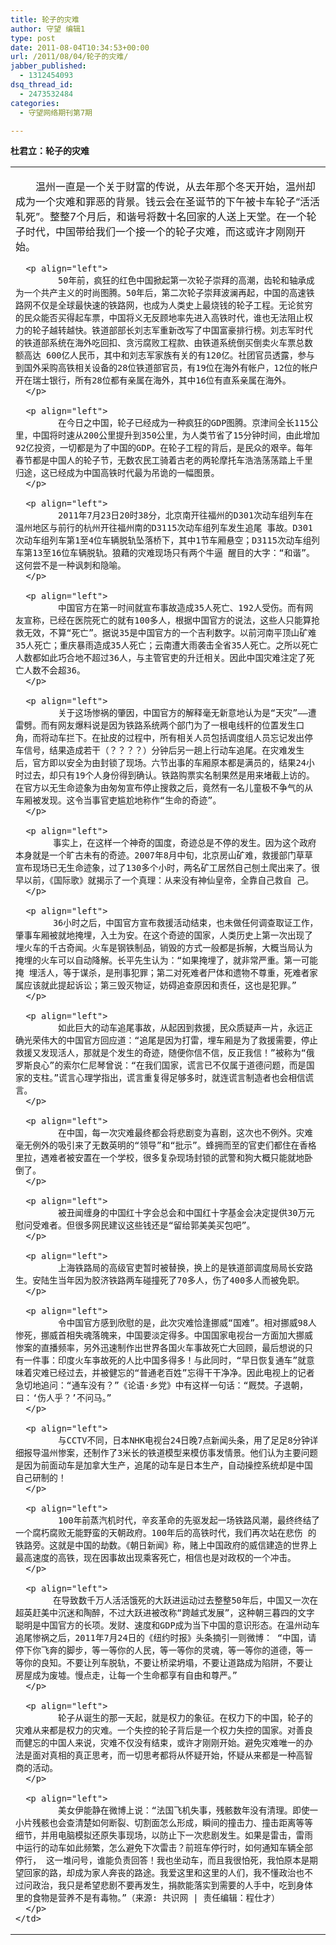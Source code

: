 ```yaml
---
title: 轮子的灾难
author: 守望 编辑1
type: post
date: 2011-08-04T10:34:53+00:00
url: /2011/08/04/轮子的灾难/
jabber_published:
  - 1312454093
dsq_thread_id:
  - 2473532484
categories:
  - 守望网络期刊第7期

---
```

<p align="left">
  <strong>杜君立：轮子的灾难</strong>
</p>

<table width="100%" border="0" cellpadding="0">
  <tr>
    <td>
      <p align="left">
        　　温州一直是一个关于财富的传说，从去年那个冬天开始，温州却成为一个灾难和罪恶的背景。钱云会在圣诞节的下午被卡车轮子“活活轧死”。整整7个月后，和谐号将数十名回家的人送上天堂。在一个轮子时代，中国带给我们一个接一个的轮子灾难，而这或许才刚刚开始。
      </p>
      
      <p align="left">
         　　50年前，疯狂的红色中国掀起第一次轮子崇拜的高潮，齿轮和轴承成为一个共产主义的时尚图腾。50年后，第二次轮子崇拜波澜再起，中国的高速铁路网不仅是全球最快速的铁路网，也成为人类史上最烧钱的轮子工程。无论贫穷的民众能否买得起车票，中国将义无反顾地率先进入高铁时代，谁也无法阻止权力的轮子越转越快。铁道部部长刘志军重新改写了中国富豪排行榜。刘志军时代的铁道部系统在海外吃回扣、贪污腐败工程款、由铁道系统倒买倒卖火车票总数额高达 600亿人民币，其中和刘志军家族有关的有120亿。社团官员透露，参与到国外采购高铁相关设备的28位铁道部官员，有19位在海外有帐户，12位的帐户开在瑞士银行，所有28位都有亲属在海外，其中16位有直系亲属在海外。
      </p>
      
      <p align="left">
         　　在今日之中国，轮子已经成为一种疯狂的GDP图腾。京津间全长115公里，中国将时速从200公里提升到350公里，为人类节省了15分钟时间，由此增加92亿投资，一切都是为了中国的GDP。在轮子工程的背后，是民众的艰辛。每年春节都是中国人的轮子节，无数农民工骑着古老的两轮摩托车浩浩荡荡踏上千里归途，这已经成为中国高铁时代最为吊诡的一幅图景。
      </p>
      
      <p align="left">
         　　2011年7月23日20时38分，北京南开往福州的D301次动车组列车在温州地区与前行的杭州开往福州南的D3115次动车组列车发生追尾 事故。D301次动车组列车第1至4位车辆脱轨坠落桥下，其中1节车厢悬空；D3115次动车组列车第13至16位车辆脱轨。狼藉的灾难现场只有两个牛逼 醒目的大字：“和谐”。这何尝不是一种讽刺和隐喻。
      </p>
      
      <p align="left">
         　　中国官方在第一时间就宣布事故造成35人死亡、192人受伤。而有网友宣称，已经在医院死亡的就有100多人，根据中国官方的说法，这些人只能算抢救无效，不算“死亡”。据说35是中国官方的一个吉利数字。以前河南平顶山矿难35人死亡；重庆暴雨造成35人死亡；云南遭大雨袭击全省35人死亡。之所以死亡人数都如此巧合地不超过36人，与主管官吏的升迁相关。因此中国灾难注定了死亡人数不会超36。
      </p>
      
      <p align="left">
         　　关于这场惨祸的肇因，中国官方的解释毫无新意地认为是“天灾”——遭雷劈。而有网友爆料说是因为铁路系统两个部门为了一根电线杆的位置发生口角，而将动车拦下。在扯皮的过程中，所有相关人员包括调度组人员忘记发出停车信号，结果造成若干（？？？？）分钟后另一趟上行动车追尾。在灾难发生后，官方即以安全为由封锁了现场。六节出事的车厢原本都是满员的，结果24小时过去，却只有19个人身份得到确认。铁路购票实名制果然是用来堵截上访的。在官方以无生命迹象为由匆匆宣布停止搜救之后，竟然有一名儿童极不争气的从车厢被发现。这令当事官吏尴尬地称作“生命的奇迹”。
      </p>
      
      <p align="left">
        　　事实上，在这样一个神奇的国度，奇迹总是不停的发生。因为这个政府本身就是一个旷古未有的奇迹。2007年8月中旬，北京房山矿难，救援部门草草宣布现场已无生命迹象，过了130多个小时，两名矿工居然自己刨土爬出来了。很早以前，《国际歌》就揭示了一个真理：从来没有神仙皇帝，全靠自己救自 己。
      </p>
      
      <p align="left">
        　　36小时之后，中国官方宣布救援活动结束，也未做任何调查取证工作，肇事车厢被就地掩埋，入土为安。在这个奇迹的国家，人类历史上第一次出现了埋火车的千古奇闻。火车是钢铁制品，销毁的方式一般都是拆解，大概当局认为掩埋的火车可以自动降解。长平先生认为：“如果掩埋了，就非常严重。第一可能掩 埋活人，等于谋杀，是刑事犯罪；第二对死难者尸体和遗物不尊重，死难者家属应该就此提起诉讼；第三毁灭物证，妨碍追查原因和责任，这也是犯罪。”
      </p>
      
      <p align="left">
         　　如此巨大的动车追尾事故，从起因到救援，民众质疑声一片，永远正确光荣伟大的中国官方回应道：“追尾是因为打雷，埋车厢是为了救援需要，停止救援又发现活人，那就是个发生的奇迹，随便你信不信，反正我信！”被称为“俄罗斯良心”的索尔仁尼琴曾说：“在我们国家，谎言已不仅属于道德问题，而是国家的支柱。”谎言心理学指出，谎言重复得足够多时，就连谎言制造者也会相信谎言。
      </p>
      
      <p align="left">
         　　在中国，每一次灾难最终都会将悲剧变为喜剧，这次也不例外。灾难毫无例外的吸引来了无数英明的“领导”和“批示”。蜂拥而至的官吏们都住在香格里拉，遇难者被安置在一个学校，很多复杂现场封锁的武警和狗大概只能就地卧倒了。
      </p>
      
      <p align="left">
         　　被丑闻缠身的中国红十字会总会和中国红十字基金会决定提供30万元慰问受难者。但很多网民建议这些钱还是“留给郭美美买包吧”。
      </p>
      
      <p align="left">
         　　上海铁路局的高级官吏暂时被替换，换上的是铁道部调度局局长安路生。安陆生当年因为胶济铁路两车碰撞死了70多人，伤了400多人而被免职。
      </p>
      
      <p align="left">
         　　令中国官方感到欣慰的是，此次灾难恰逢挪威“国难”。相对挪威98人惨死，挪威首相失魂落魄来，中国要淡定得多。中国国家电视台一方面加大挪威惨案的直播频率，另外迅速制作出世界各国火车事故死亡大回顾，最后想说的只有一件事：印度火车亊故死的人比中国多得多！与此同时，“早日恢复通车”就意味着灾难已经过去，并被健忘的“普通老百姓”忘得干干净净。因此电视上的记者急切地追问：“通车没有？”《论语·乡党》中有这样一句话：“厩焚。子退朝， 曰：‘伤人乎？’不问马。”
      </p>
      
      <p align="left">
         　　与CCTV不同，日本NHK电视台24日晚7点新闻头条，用了足足8分钟详细报导温州惨案，还制作了3米长的铁道模型来模仿事发情景。他们认为主要问题是因为前面动车是加拿大生产，追尾的动车是日本生产，自动操控系统却是中国自己研制的！
      </p>
      
      <p align="left">
         　　100年前蒸汽机时代，辛亥革命的先驱发起一场铁路风潮，最终终结了一个腐朽腐败无能野蛮的天朝政府。100年后的高铁时代，我们再次站在悲伤 的铁路旁。这就是中国的劫数。《朝日新闻》称，赌上中国政府的威信建造的世界上最高速度的高铁，现在因事故出现乘客死亡，相信也是对政权的一个冲击。
      </p>
      
      <p align="left">
        　　在导致数千万人活活饿死的大跃进运动过去整整50年后，中国又一次在超英赶美中沉迷和陶醉，不过大跃进被改称“跨越式发展”，这种朝三暮四的文字聪明是中国官方的长项。发财、速度和GDP成为当下中国的意识形态。在温州动车追尾惨祸之后，2011年7月24日的《纽约时报》头条摘引一则微博： “中国，请停下你飞奔的脚步，等一等你的人民，等一等你的灵魂，等一等你的道德，等一等你的良知。不要让列车脱轨，不要让桥梁坍塌，不要让道路成为陷阱，不要让房屋成为废墟。慢点走，让每一个生命都享有自由和尊严。”
      </p>
      
      <p align="left">
         　　轮子从诞生的那一天起，就是权力的象征。在权力下的中国，轮子的灾难从来都是权力的灾难。一个失控的轮子背后是一个权力失控的国家。对善良而健忘的中国人来说，灾难不仅没有结束，或许才刚刚开始。避免灾难唯一的办法是面对真相的真正思考，而一切思考都将从怀疑开始，怀疑从来都是一种高智商的活动。
      </p>
      
      <p align="left">
         　　美女伊能静在微博上说：“法国飞机失事，残骸数年没有清理。即使一小片残骸也会查清楚如何断裂、切割面怎么形成，瞬间的撞击力、撞击距离等等细节，并用电脑模拟还原失事现场，以防止下一次悲剧发生。如果是雷击，雷雨中运行的动车如此频繁，怎么避免下次雷击？前班车停行时，如何通知车辆全部停行， 这一堆问号，谁能负责回答！我也坐动车，而且我很怕死，我怕原本是期望回家的路，却成为家人奔丧的路途。我爱这里和这里的人们，我不懂政治也不过问政治，我只是希望悲剧不要再发生，捐款能落实到需要的人手中，吃到身体里的食物是营养不是有毒物。”（来源: 共识网 | 责任编辑：程仕才）
      </p>
    </td>
  </tr>
</table>